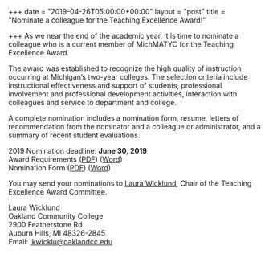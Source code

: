 +++
date = "2019-04-26T05:00:00+00:00"
layout = "post"
title = "Nominate a colleague for the Teaching Excellence Award!"

+++
As we near the end of the academic year, it is time to nominate a colleague who is a current member of MichMATYC 
for the Teaching Excellence Award. 

The award was established to recognize the high quality of instruction occurring at Michigan’s two-year colleges. 
The selection criteria include instructional effectiveness and support of students, professional involvement 
and professional development activities, interaction with colleagues and service to department and college.

A complete nomination includes a nomination form, resume, letters of recommendation from the nominator and a 
colleague or administrator, and a summary of recent student evaluations.

2019 Nomination deadline: **June 30, 2019**  
Award Requirements (<a href="/uploads/Criteria_2019.pdf" target="_blank">PDF</a>) (<a href="/uploads/Criteria_2019.docx" target="_blank">Word</a>)<br>
Nomination Form (<a href="/uploads/MichMATYC_Nom_Form_2019.pdf" target="_blank">PDF</a>) (<a href="/uploads/MichMATYC_Nom_Form_2019.docx" target="_blank">Word</a>)<br>

You may send your nominations to [Laura Wicklund](mailto:lkwicklu@oaklandcc.edu), Chair of the Teaching Excellence Award Committee.

Laura Wicklund<br>
Oakland Community College<br>
2900 Featherstone Rd<br>
Auburn Hills, MI  48326-2845<br>
Email: lkwicklu@oaklandcc.edu
